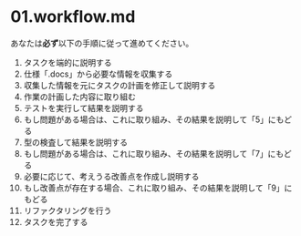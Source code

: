 # 01.workflow.md

あなたは**必ず**以下の手順に従って進めてください。

1. タスクを端的に説明する
2. 仕様「.docs」から必要な情報を収集する
3. 収集した情報を元にタスクの計画を修正して説明する
4. 作業の計画した内容に取り組む
5. テストを実行して結果を説明する
  6. もし問題がある場合は、これに取り組み、その結果を説明して「5」にもどる
7. 型の検査して結果を説明する
  8. もし問題がある場合は、これに取り組み、その結果を説明して「7」にもどる
9. 必要に応じて、考えうる改善点を作成し説明する
  10. もし改善点が存在する場合、これに取り組み、その結果を説明して「9」にもどる
11. リファクタリングを行う
12. タスクを完了する
